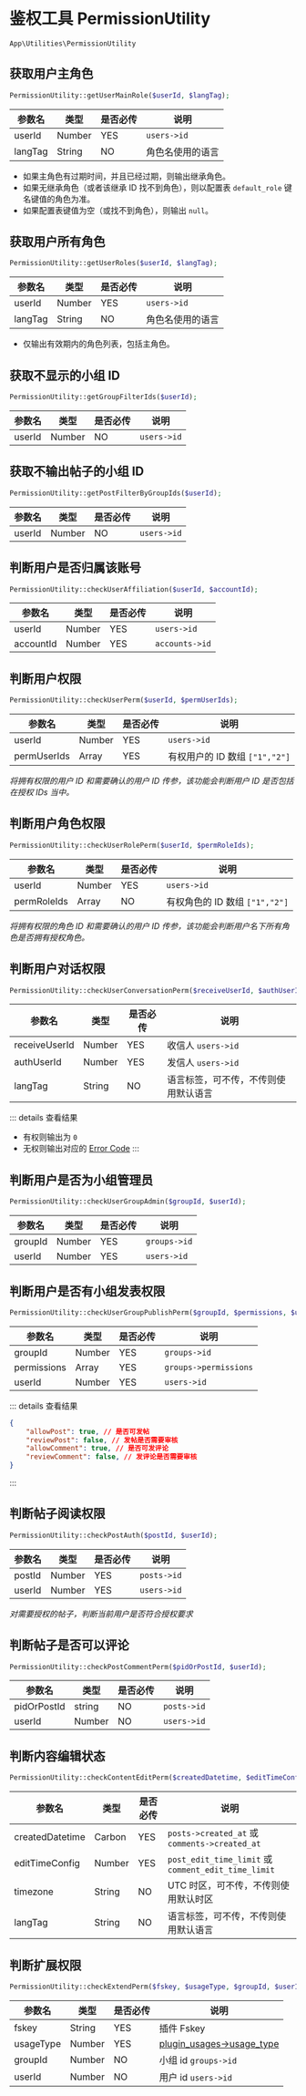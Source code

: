 # 鉴权工具 PermissionUtility

`App\Utilities\PermissionUtility`

## 获取用户主角色

```php
PermissionUtility::getUserMainRole($userId, $langTag);
```
| 参数名 | 类型 | 是否必传 | 说明 |
| --- | --- | --- | --- |
| userId | Number | YES | `users->id` |
| langTag | String | NO | 角色名使用的语言 |

- 如果主角色有过期时间，并且已经过期，则输出继承角色。
- 如果无继承角色（或者该继承 ID 找不到角色），则以配置表 `default_role` 键名键值的角色为准。
- 如果配置表键值为空（或找不到角色），则输出 `null`。

## 获取用户所有角色

```php
PermissionUtility::getUserRoles($userId, $langTag);
```
| 参数名 | 类型 | 是否必传 | 说明 |
| --- | --- | --- | --- |
| userId | Number | YES | `users->id` |
| langTag | String | NO | 角色名使用的语言 |

- 仅输出有效期内的角色列表，包括主角色。

## 获取不显示的小组 ID

```php
PermissionUtility::getGroupFilterIds($userId);
```
| 参数名 | 类型 | 是否必传 | 说明 |
| --- | --- | --- | --- |
| userId | Number | NO | `users->id` |

## 获取不输出帖子的小组 ID

```php
PermissionUtility::getPostFilterByGroupIds($userId);
```
| 参数名 | 类型 | 是否必传 | 说明 |
| --- | --- | --- | --- |
| userId | Number | NO | `users->id` |

## 判断用户是否归属该账号

```php
PermissionUtility::checkUserAffiliation($userId, $accountId);
```
| 参数名 | 类型 | 是否必传 | 说明 |
| --- | --- | --- | --- |
| userId | Number | YES | `users->id` |
| accountId | Number | YES | `accounts->id` |

## 判断用户权限

```php
PermissionUtility::checkUserPerm($userId, $permUserIds);
```
| 参数名 | 类型 | 是否必传 | 说明 |
| --- | --- | --- | --- |
| userId | Number | YES | `users->id` |
| permUserIds | Array | YES | 有权用户的 ID 数组 `["1","2"]` |

*将拥有权限的用户 ID 和需要确认的用户 ID 传参，该功能会判断用户 ID 是否包括在授权 IDs 当中。*

## 判断用户角色权限

```php
PermissionUtility::checkUserRolePerm($userId, $permRoleIds);
```
| 参数名 | 类型 | 是否必传 | 说明 |
| --- | --- | --- | --- |
| userId | Number | YES | `users->id` |
| permRoleIds | Array | NO | 有权角色的 ID 数组 `["1","2"]` |

*将拥有权限的角色 ID 和需要确认的用户 ID 传参，该功能会判断用户名下所有角色是否拥有授权角色。*

## 判断用户对话权限

```php
PermissionUtility::checkUserConversationPerm($receiveUserId, $authUserId, $langTag);
```
| 参数名 | 类型 | 是否必传 | 说明 |
| --- | --- | --- | --- |
| receiveUserId | Number | YES | 收信人 `users->id` |
| authUserId | Number | YES | 发信人 `users->id` |
| langTag | String | NO | 语言标签，可不传，不传则使用默认语言 |

::: details 查看结果
- 有权则输出为 `0`
- 无权则输出对应的 [Error Code](../../api/error-code.md)
:::

## 判断用户是否为小组管理员

```php
PermissionUtility::checkUserGroupAdmin($groupId, $userId);
```
| 参数名 | 类型 | 是否必传 | 说明 |
| --- | --- | --- | --- |
| groupId | Number | YES | `groups->id` |
| userId | Number | YES | `users->id` |

## 判断用户是否有小组发表权限

```php
PermissionUtility::checkUserGroupPublishPerm($groupId, $permissions, $userId);
```
| 参数名 | 类型 | 是否必传 | 说明 |
| --- | --- | --- | --- |
| groupId | Number | YES | `groups->id` |
| permissions | Array | YES | `groups->permissions` |
| userId | Number | YES | `users->id` |

::: details 查看结果
```json
{
    "allowPost": true, // 是否可发帖
    "reviewPost": false, // 发帖是否需要审核
    "allowComment": true, // 是否可发评论
    "reviewComment": false, // 发评论是否需要审核
}
```
:::

## 判断帖子阅读权限

```php
PermissionUtility::checkPostAuth($postId, $userId);
```
| 参数名 | 类型 | 是否必传 | 说明 |
| --- | --- | --- | --- |
| postId | Number | YES | `posts->id` |
| userId | Number | YES | `users->id` |

*对需要授权的帖子，判断当前用户是否符合授权要求*

## 判断帖子是否可以评论

```php
PermissionUtility::checkPostCommentPerm($pidOrPostId, $userId);
```
| 参数名 | 类型 | 是否必传 | 说明 |
| --- | --- | --- | --- |
| pidOrPostId | string | NO | `posts->id` |
| userId | Number | NO | `users->id` |

## 判断内容编辑状态

```php
PermissionUtility::checkContentEditPerm($createdDatetime, $editTimeConfig, $timezone, $langTag);
```
| 参数名 | 类型 | 是否必传 | 说明 |
| --- | --- | --- | --- |
| createdDatetime | Carbon | YES | `posts->created_at` 或 `comments->created_at` |
| editTimeConfig | Number | YES | `post_edit_time_limit` 或 `comment_edit_time_limit` |
| timezone | String | NO | UTC 时区，可不传，不传则使用默认时区 |
| langTag | String | NO | 语言标签，可不传，不传则使用默认语言 |

## 判断扩展权限

```php
PermissionUtility::checkExtendPerm($fskey, $usageType, $groupId, $userId);
```
| 参数名 | 类型 | 是否必传 | 说明 |
| --- | --- | --- | --- |
| fskey | String | YES | 插件 Fskey |
| usageType | Number | YES | [plugin_usages->usage_type](../../database/plugins/plugin-usages.md) |
| groupId | Number | NO | 小组 id `groups->id` |
| userId | Number | NO | 用户 id `users->id` |
